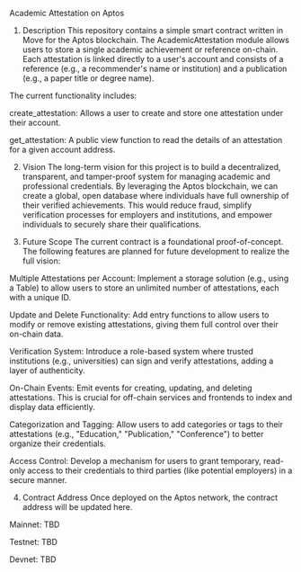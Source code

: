 Academic Attestation on Aptos
1. Description
This repository contains a simple smart contract written in Move for the Aptos blockchain. The AcademicAttestation module allows users to store a single academic achievement or reference on-chain. Each attestation is linked directly to a user's account and consists of a reference (e.g., a recommender's name or institution) and a publication (e.g., a paper title or degree name).

The current functionality includes:

create_attestation: Allows a user to create and store one attestation under their account.

get_attestation: A public view function to read the details of an attestation for a given account address.

2. Vision
The long-term vision for this project is to build a decentralized, transparent, and tamper-proof system for managing academic and professional credentials. By leveraging the Aptos blockchain, we can create a global, open database where individuals have full ownership of their verified achievements. This would reduce fraud, simplify verification processes for employers and institutions, and empower individuals to securely share their qualifications.

3. Future Scope
The current contract is a foundational proof-of-concept. The following features are planned for future development to realize the full vision:

Multiple Attestations per Account: Implement a storage solution (e.g., using a Table) to allow users to store an unlimited number of attestations, each with a unique ID.

Update and Delete Functionality: Add entry functions to allow users to modify or remove existing attestations, giving them full control over their on-chain data.

Verification System: Introduce a role-based system where trusted institutions (e.g., universities) can sign and verify attestations, adding a layer of authenticity.

On-Chain Events: Emit events for creating, updating, and deleting attestations. This is crucial for off-chain services and frontends to index and display data efficiently.

Categorization and Tagging: Allow users to add categories or tags to their attestations (e.g., "Education," "Publication," "Conference") to better organize their credentials.

Access Control: Develop a mechanism for users to grant temporary, read-only access to their credentials to third parties (like potential employers) in a secure manner.

4. Contract Address
Once deployed on the Aptos network, the contract address will be updated here.

Mainnet: TBD

Testnet: TBD

Devnet: TBD
